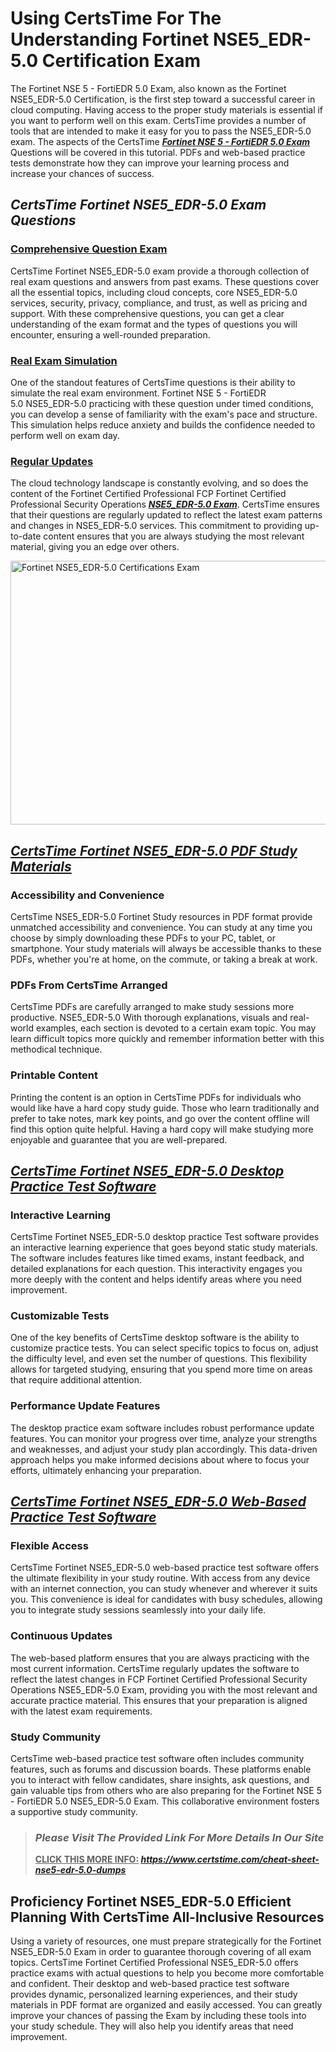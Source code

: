 <h1><meta name="generator" content="quillbot-pphr" /><strong>Using CertsTime For The Understanding Fortinet NSE5_EDR-5.0 Certification Exam</strong></h1>

<p><meta name="generator" content="quillbot-pphr" />The Fortinet NSE 5 - FortiEDR 5.0 Exam, also known as the Fortinet NSE5_EDR-5.0 Certification, is the first step toward a successful career in cloud computing. Having access to the proper study materials is essential if you want to perform well on this exam. CertsTime provides a number of tools that are intended to make it easy for you to pass the NSE5_EDR-5.0 exam. The aspects of the CertsTime <em><strong><a href="https://www.certstime.com/cheat-sheet-fortinet-dumps">Fortinet NSE 5 - FortiEDR 5.0 Exam</a></strong></em> Questions will be covered in this tutorial. PDFs and web-based practice tests demonstrate how they can improve your learning process and increase your chances of success.</p>

<h2><em><strong>CertsTime Fortinet NSE5_EDR-5.0 Exam Questions</strong></em></h2>

<h3><u><strong>Comprehensive Question Exam</strong></u></h3>

<p>CertsTime Fortinet NSE5_EDR-5.0 exam provide a thorough collection of real exam questions and answers from past exams. These questions cover all the essential topics, including cloud concepts, core NSE5_EDR-5.0 services, security, privacy, compliance, and trust, as well as pricing and support. With these comprehensive questions, you can get a clear understanding of the exam format and the types of questions you will encounter, ensuring a well-rounded preparation.</p>

<h3><u><strong>Real Exam Simulation</strong></u></h3>

<p>One of the standout features of CertsTime questions is their ability to simulate the real exam environment. Fortinet NSE 5 - FortiEDR 5.0 NSE5_EDR-5.0 practicing with these question under timed conditions, you can develop a sense of familiarity with the exam's pace and structure. This simulation helps reduce anxiety and builds the confidence needed to perform well on exam day.</p>

<h3><u><strong>Regular Updates</strong></u></h3>

<p>The cloud technology landscape is constantly evolving, and so does the content of the Fortinet Certified Professional FCP Fortinet Certified Professional Security Operations <em><strong><a href="https://www.certstime.com/questions/fortinet/nse5-edr-5.0-exam">NSE5_EDR-5.0 Exam</a></strong></em>. CertsTime ensures that their questions are regularly updated to reflect the latest exam patterns and changes in NSE5_EDR-5.0 services. This commitment to providing up-to-date content ensures that you are always studying the most relevant material, giving you an edge over others.</p>

<p><a href="https://i.imgur.com/C3TwBCR.jpeg"><img alt="Fortinet NSE5_EDR-5.0 Certifications Exam" src="https://i.imgur.com/C3TwBCR.jpeg" style="width: 750px; height: 422px;" /></a></p>

<h2><em><u><strong>CertsTime Fortinet NSE5_EDR-5.0 PDF Study Materials</strong></u></em></h2>

<h3><strong>Accessibility and Convenience</strong></h3>

<p><meta name="generator" content="quillbot-pphr" />CertsTime NSE5_EDR-5.0 Fortinet Study resources in PDF format provide unmatched accessibility and convenience. You can study at any time you choose by simply downloading these PDFs to your PC, tablet, or smartphone. Your study materials will always be accessible thanks to these PDFs, whether you're at home, on the commute, or taking a break at work.</p>

<h3><meta name="generator" content="quillbot-pphr" /><strong>PDFs From CertsTime Arranged</strong></h3>

<p><meta name="generator" content="quillbot-pphr" />CertsTime PDFs are carefully arranged to make study sessions more productive. NSE5_EDR-5.0 With thorough explanations, visuals and real-world examples, each section is devoted to a certain exam topic. You may learn difficult topics more quickly and remember information better with this methodical technique.</p>

<h3><strong>Printable Content</strong></h3>

<p><meta name="generator" content="quillbot-pphr" /><meta name="generator" content="quillbot-pphr" />Printing the content is an option in CertsTime PDFs for individuals who would like have a hard copy study guide. Those who learn traditionally and prefer to take notes, mark key points, and go over the content offline will find this option quite helpful. Having a hard copy will make studying more enjoyable and guarantee that you are well-prepared.</p>

<h2><em><u><strong>CertsTime Fortinet NSE5_EDR-5.0 Desktop Practice Test Software</strong></u></em></h2>

<h3><strong>Interactive Learning</strong></h3>

<p>CertsTime Fortinet NSE5_EDR-5.0 desktop practice Test software provides an interactive learning experience that goes beyond static study materials. The software includes features like timed exams, instant feedback, and detailed explanations for each question. This interactivity engages you more deeply with the content and helps identify areas where you need improvement.</p>

<h3><strong>Customizable Tests</strong></h3>

<p>One of the key benefits of CertsTime desktop software is the ability to customize practice tests. You can select specific topics to focus on, adjust the difficulty level, and even set the number of questions. This flexibility allows for targeted studying, ensuring that you spend more time on areas that require additional attention.</p>

<h3><strong>Performance Update Features</strong></h3>

<p>The desktop practice exam software includes robust performance update features. You can monitor your progress over time, analyze your strengths and weaknesses, and adjust your study plan accordingly. This data-driven approach helps you make informed decisions about where to focus your efforts, ultimately enhancing your preparation.</p>

<h2><em><u><strong>CertsTime Fortinet NSE5_EDR-5.0 Web-Based Practice Test Software</strong></u></em></h2>

<h3><strong>Flexible Access</strong></h3>

<p>CertsTime Fortinet NSE5_EDR-5.0 web-based practice test software offers the ultimate flexibility in your study routine. With access from any device with an internet connection, you can study whenever and wherever it suits you. This convenience is ideal for candidates with busy schedules, allowing you to integrate study sessions seamlessly into your daily life.</p>

<h3><strong>Continuous Updates</strong></h3>

<p>The web-based platform ensures that you are always practicing with the most current information. CertsTime regularly updates the software to reflect the latest changes in FCP Fortinet Certified Professional Security Operations NSE5_EDR-5.0 Exam, providing you with the most relevant and accurate practice material. This ensures that your preparation is aligned with the latest exam requirements.</p>

<h3><strong>Study Community</strong></h3>

<p>CertsTime web-based practice test software often includes community features, such as forums and discussion boards. These platforms enable you to interact with fellow candidates, share insights, ask questions, and gain valuable tips from others who are also preparing for the Fortinet NSE 5 - FortiEDR 5.0 NSE5_EDR-5.0 Exam. This collaborative environment fosters a supportive study community.</p>

<blockquote>
<h3><em><strong>Please Visit The Provided Link For More Details In Our Site</strong></em></h3>

<p><b><u>CLICK THIS MORE INFO:</u> <em><u><a href="https://www.certstime.com/cheat-sheet-nse5-edr-5.0-dumps">https://www.certstime.com/cheat-sheet-nse5-edr-5.0-dumps</a></u></em></b></p>
</blockquote>

<h2><meta name="generator" content="quillbot-pphr" /><strong>Proficiency Fortinet NSE5_EDR-5.0 Efficient Planning With CertsTime All-Inclusive Resources</strong></h2>

<p><meta name="generator" content="quillbot-pphr" />Using a variety of resources, one must prepare strategically for the Fortinet NSE5_EDR-5.0 Exam in order to guarantee thorough covering of all exam topics. CertsTime Fortinet Certified Professional NSE5_EDR-5.0 offers practice exams with actual questions to help you become more comfortable and confident. Their desktop and web-based practice test software provides dynamic, personalized learning experiences, and their study materials in PDF format are organized and easily accessed. You can greatly improve your chances of passing the Exam by including these tools into your study schedule. They will also help you identify areas that need improvement.</p>
